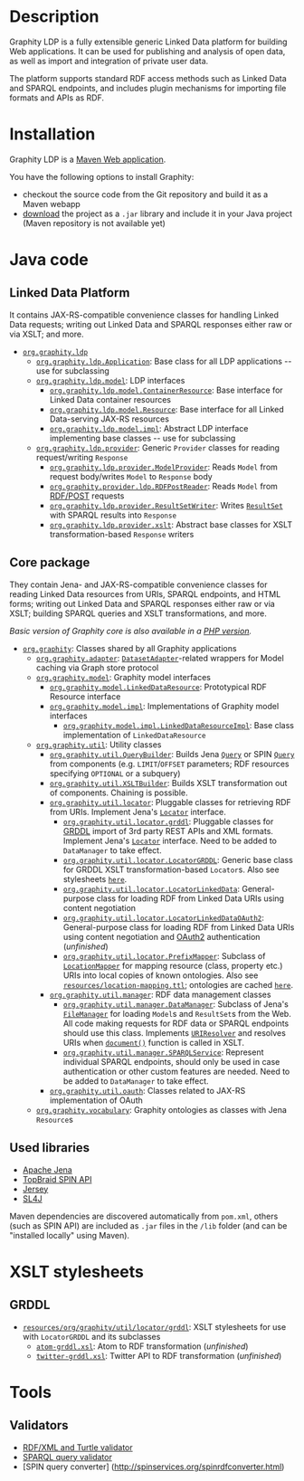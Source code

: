 Description
===========

Graphity LDP is a fully extensible generic Linked Data platform for building Web applications.
It can be used for publishing and analysis of open data, as well as import and integration of private user data.

The platform supports standard RDF access methods such as Linked Data and SPARQL endpoints, and includes plugin mechanisms for importing file formats and APIs as RDF.

Installation
============

Graphity LDP is a [Maven Web application](http://maven.apache.org/guides/mini/guide-webapp.html).

You have the following options to install Graphity:
* checkout the source code from the Git repository and build it as a Maven webapp
* [download](https://github.com/Graphity/graphity-ldp/downloads) the project as a `.jar` library and include it in your Java project (Maven repository is not available yet)

Java code
=========

Linked Data Platform
--------------------

It contains JAX-RS-compatible convenience classes for handling Linked Data requests; writing out Linked Data and SPARQL responses either raw or via XSLT; and more.

* [`org.graphity.ldp`](https://github.com/Graphity/graphity-ldp/tree/master/src/main/java/org/graphity/ldp)
    * [`org.graphity.ldp.Application`](https://github.com/Graphity/graphity-ldp/tree/master/src/main/java/org/graphity/ldp/Application.java): Base class for all LDP applications -- use for subclassing
    * [`org.graphity.ldp.model`](https://github.com/Graphity/graphity-ldp/tree/master/src/main/java/org/graphity/ldp/model): LDP interfaces
        * [`org.graphity.ldp.model.ContainerResource`](https://github.com/Graphity/graphity-ldp/tree/master/src/main/java/org/graphity/ldp/model/ContainerResource): Base interface for Linked Data container resources
        * [`org.graphity.ldp.model.Resource`](https://github.com/Graphity/graphity-ldp/tree/master/src/main/java/org/graphity/ldp/model/Resource): Base interface for all Linked Data-serving JAX-RS resources
        * [`org.graphity.ldp.model.impl`](https://github.com/Graphity/graphity-ldp/tree/master/src/main/java/org/graphity/ldp/model/impl): Abstract LDP interface implementing base classes -- use for subclassing
    * [`org.graphity.ldp.provider`](https://github.com/Graphity/graphity-ldp/tree/master/src/main/java/org/graphity/ldp/provider): Generic `Provider` classes for reading request/writing `Response`
        * [`org.graphity.ldp.provider.ModelProvider`](https://github.com/Graphity/graphity-ldp/tree/master/src/main/java/org/graphity/ldp/provider/ModelProvider.java): Reads `Model` from request body/writes `Model` to `Response` body
        * [`org.graphity.provider.ldp.RDFPostReader`](https://github.com/Graphity/graphity-ldp/tree/master/src/main/java/org/graphity/ldp/provider/RDFPostReader.java): Reads `Model` from [RDF/POST](http://www.lsrn.org/semweb/rdfpost.html) requests
        * [`org.graphity.ldp.provider.ResultSetWriter`](https://github.com/Graphity/graphity-ldp/tree/master/src/main/java/org/graphity/ldp/provider/ResultSetWriter.java): Writes [`ResultSet`](http://jena.apache.org/documentation/javadoc/arq/com/hp/hpl/jena/query/ResultSet.html) with SPARQL results into `Response`
        * [`org.graphity.ldp.provider.xslt`](https://github.com/Graphity/graphity-ldp/tree/master/src/main/java/org/graphity/ldp/provider/xslt): Abstract base classes for XSLT transformation-based `Response` writers

Core package
-------------

They contain Jena- and JAX-RS-compatible convenience classes for reading Linked Data resources from URIs, SPARQL endpoints, and HTML forms; writing out Linked Data and SPARQL responses either raw or via XSLT; building SPARQL queries and XSLT transformations, and more.

*Basic version of Graphity core is also available in a [PHP version](https://github.com/Graphity/graphity-core).*

* [`org.graphity`](https://github.com/Graphity/graphity-ldp/tree/master/src/main/java/org/graphity): Classes shared by all Graphity applications
    * [`org.graphity.adapter`](https://github.com/Graphity/graphity-ldp/tree/master/src/main/java/org/graphity/adapter): [`DatasetAdapter`](http://jena.apache.org/documentation/javadoc/fuseki/org/apache/jena/fuseki/http/DatasetAdapter.html)-related wrappers for Model caching via Graph store protocol
    * [`org.graphity.model`](https://github.com/Graphity/graphity-ldp/tree/master/src/main/java/org/graphity/model): Graphity model interfaces
        * [`org.graphity.model.LinkedDataResource`](https://github.com/Graphity/graphity-browser/blob/master/src/main/java/org/graphity/model/LinkedDataResource.java): Prototypical RDF Resource interface
        * [`org.graphity.model.impl`](https://github.com/Graphity/graphity-browser/blob/master/src/main/java/org/graphity/model/impl): Implementations of Graphity model interfaces
            * [`org.graphity.model.impl.LinkedDataResourceImpl`](https://github.com/Graphity/graphity-browser/blob/master/src/main/java/org/graphity/model/impl/LinkedDataResourceImpl.java): Base class implementation of `LinkedDataResource`
    * [`org.graphity.util`](https://github.com/Graphity/graphity-browser/blob/master/src/main/java/org/graphity/util): Utility classes
        * [`org.graphity.util.QueryBuilder`](https://github.com/Graphity/graphity-ldp/tree/master/src/main/java/org/graphity/util/QueryBuilder.java): Builds Jena [`Query`](http://jena.apache.org/documentation/javadoc/arq/com/hp/hpl/jena/query/Query.html) or SPIN [`Query`](www.topquadrant.com/topbraid/spin/api/javadoc/org/topbraid/spin/model/class-use/Query.html) from components (e.g. `LIMIT`/`OFFSET` parameters; RDF resources specifying `OPTIONAL` or a subquery)
        * [`org.graphity.util.XSLTBuilder`](https://github.com/Graphity/graphity-ldp/tree/master/src/main/java/org/graphity/util/XSLTBuilder.java): Builds XSLT transformation out of components. Chaining is possible.
        * [`org.graphity.util.locator`](https://github.com/Graphity/graphity-ldp/tree/master/src/main/java/org/graphity/util/locator): Pluggable classes for retrieving RDF from URIs. Implement Jena's [`Locator`](http://jena.apache.org/documentation/javadoc/jena/com/hp/hpl/jena/util/Locator.html) interface.
            * [`org.graphity.util.locator.grddl`](https://github.com/Graphity/graphity-ldp/tree/master/src/main/java/org/graphity/util/locator): Pluggable classes for [GRDDL](http://www.w3.org/TR/grddl/) import of 3rd party REST APIs and XML formats. Implement Jena's [`Locator`](http://jena.apache.org/documentation/javadoc/jena/com/hp/hpl/jena/util/Locator.html) interface. Need to be added to `DataManager` to take effect.
            * [`org.graphity.util.locator.LocatorGRDDL`](https://github.com/Graphity/graphity-ldp/tree/master/src/main/java/org/graphity/util/locator/LocatorGRDDL.java): Generic base class for GRDDL XSLT transformation-based `Locator`s. Also see stylesheets [`here`](https://github.com/Graphity/graphity-ldp/tree/master/src/main/resources/org/graphity/util/locator/grddl).
            * [`org.graphity.util.locator.LocatorLinkedData`](https://github.com/Graphity/graphity-ldp/tree/master/src/main/java/org/graphity/util/locator/LocatorLinkedData.java): General-purpose class for loading RDF from Linked Data URIs using content negotiation
            * [`org.graphity.util.locator.LocatorLinkedDataOAuth2`](https://github.com/Graphity/graphity-ldp/tree/master/src/main/java/org/graphity/util/locator/LocatorLinkedDataOAuth2.java): General-purpose class for loading RDF from Linked Data URIs using content negotiation and [OAuth2](http://oauth.net/2/) authentication (_unfinished_)
            * [`org.graphity.util.locator.PrefixMapper`](https://github.com/Graphity/graphity-ldp/tree/master/src/main/java/org/graphity/util/locator/PrefixMapper.java): Subclass of [`LocationMapper`](http://jena.apache.org/documentation/javadoc/jena/com/hp/hpl/jena/util/LocationMapper.html) for mapping resource (class, property etc.) URIs into local copies of known ontologies. Also see [`resources/location-mapping.ttl`](https://github.com/Graphity/graphity-browser/blob/master/src/main/resources/location-mapping.ttl); ontologies are cached [`here`](https://github.com/Graphity/graphity-ldp/tree/master/src/main/resources/org/graphity/browser/vocabulary).
        * [`org.graphity.util.manager`](https://github.com/Graphity/graphity-ldp/tree/master/src/main/java/org/graphity/util/manager): RDF data management classes
            * [`org.graphity.util.manager.DataManager`](https://github.com/Graphity/graphity-ldp/tree/master/src/main/java/org/graphity/util/manager/DataManager.java): Subclass of Jena's [`FileManager`](http://jena.sourceforge.net/how-to/filemanager.html) for loading `Model`s and `ResultSet`s from the Web. All code making requests for RDF data or SPARQL endpoints should use this class. Implements [`URIResolver`](http://docs.oracle.com/javase/6/docs/api/javax/xml/transform/URIResolver.html) and resolves URIs when [`document()`](http://www.w3.org/TR/xslt20/#function-document) function is called in XSLT.
            * [`org.graphity.util.manager.SPARQLService`](https://github.com/Graphity/graphity-ldp/tree/master/src/main/java/org/graphity/util/manager/SPARQLService.java): Represent individual SPARQL endpoints, should only be used in case authentication or other custom features are needed. Need to be added to `DataManager` to take effect.
        * [`org.graphity.util.oauth`](https://github.com/Graphity/graphity-ldp/tree/master/src/main/java/org/graphity/util/oauth): Classes related to JAX-RS implementation of OAuth
    * [`org.graphity.vocabulary`](https://github.com/Graphity/graphity-ldp/tree/master/src/main/java/org/graphity/vocabulary): Graphity ontologies as classes with Jena `Resource`s


Used libraries
--------------

* [Apache Jena](http://jena.apache.org)
* [TopBraid SPIN API](http://topbraid.org/spin/api/)
* [Jersey](http://jersey.java.net)
* [SL4J](http://www.slf4j.org)

Maven dependencies are discovered automatically from `pom.xml`, others (such as SPIN API) are included as `.jar` files in the `/lib` folder (and can be "installed locally" using Maven).

XSLT stylesheets
================

GRDDL
-----

* [`resources/org/graphity/util/locator/grddl`](https://github.com/Graphity/graphity-ldp/tree/master/src/main/resources/org/graphity/util/locator/grddl): XSLT stylesheets for use with `LocatorGRDDL` and its subclasses
    * [`atom-grddl.xsl`](https://github.com/Graphity/graphity-browser/blob/master/src/main/resources/org/graphity/util/locator/grddl/atom-grddl.xsl): Atom to RDF transformation (_unfinished_)
    * [`twitter-grddl.xsl`](https://github.com/Graphity/graphity-browser/blob/master/src/main/resources/org/graphity/util/locator/grddl/twitter-grddl.xsl): Twitter API to RDF transformation (_unfinished_)

Tools
=====

Validators
----------

* [RDF/XML and Turtle validator](http://www.rdfabout.com/demo/validator/)
* [SPARQL query validator](http://sparql.org/query-validator.html)
* [SPIN query converter] (http://spinservices.org/spinrdfconverter.html)